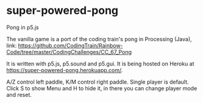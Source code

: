 # super-powered-pong

Pong in p5.js

The vanilla game is a port of the coding train's pong in Processing (Java), link: https://github.com/CodingTrain/Rainbow-Code/tree/master/CodingChallenges/CC_67_Pong

It is written with p5.js, p5.sound and p5.gui. It is being hosted on Heroku at https://super-powered-pong.herokuapp.com/.

A/Z control left paddle, K/M control right paddle. Single player is default. Click S to show Menu and H to hide it, in there you can change player mode and reset.
